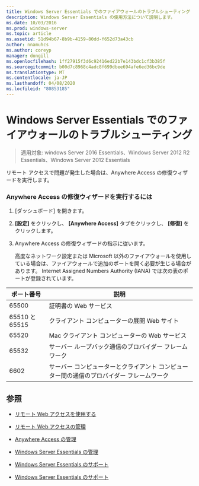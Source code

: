 ```yaml
---
title: Windows Server Essentials でのファイアウォールのトラブルシューティング
description: Windows Server Essentials の使用方法について説明します。
ms.date: 10/03/2016
ms.prod: windows-server
ms.topic: article
ms.assetid: 51d94b67-8b9b-4159-80dd-f652d73a43cb
author: nnamuhcs
ms.author: coreyp
manager: dongill
ms.openlocfilehash: 1ff27915f3d6c92416ed22b7e143bdc1cf3b385f
ms.sourcegitcommit: b00d7c8968c4adc8f699dbee694afe6ed36bc9de
ms.translationtype: MT
ms.contentlocale: ja-JP
ms.lasthandoff: 04/08/2020
ms.locfileid: "80853185"
---
```

# <a name="troubleshoot-your-firewall-in-windows-server-essentials"></a>Windows Server Essentials でのファイアウォールのトラブルシューティング
 
>適用対象: windows Server 2016 Essentials、Windows Server 2012 R2 Essentials、Windows Server 2012 Essentials
  
 リモート アクセスで問題が発生した場合は、Anywhere Access の修復ウィザードを実行します。  
  
### <a name="to-run-the-repair-anywhere-access-wizard"></a>Anywhere Access の修復ウィザードを実行するには  
  
1. [ダッシュボード] を開きます。  
  
2. **[設定]** をクリックし、 **[Anywhere Access]** タブをクリックし、 **[修復]** をクリックします。  
  
3. Anywhere Access の修復ウィザードの指示に従います。  
  
   高度なネットワーク設定または Microsoft 以外のファイアウォールを使用している場合は、ファイアウォールで追加のポートを開く必要が生じる場合があります。 Internet Assigned Numbers Authority (IANA) では次の表のポートが登録されています。  
  
|ポート番号|説明|  
|-----------------|-----------------|  
|65500|証明書の Web サービス|  
|65510 と 65515|クライアント コンピューターの展開 Web サイト|  
|65520|Mac クライアント コンピューターの Web サービス|  
|65532|サーバー ループバック通信のプロバイダー フレームワーク|  
|6602|サーバー コンピューターとクライアント コンピューター間の通信のプロバイダー フレームワーク|  
  
## <a name="see-also"></a>参照  
  
-   [リモート Web アクセスを使用する](../use/Use-Remote-Web-Access-in-Windows-Server-Essentials.md)  
  
-   [リモート Web アクセスの管理](../manage/Manage-Remote-Web-Access-in-Windows-Server-Essentials.md)  
  
-   [Anywhere Access の管理](../manage/Manage-Anywhere-Access-in-Windows-Server-Essentials.md)  
  
-   [Windows Server Essentials の管理](../manage/Manage-Windows-Server-Essentials.md)  
  

-   [Windows Server Essentials のサポート](Support-Windows-Server-Essentials.md)

-   [Windows Server Essentials のサポート](../support/Support-Windows-Server-Essentials.md)

